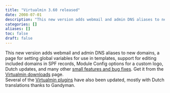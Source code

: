 ```yaml
---
title: "Virtualmin 3.60 released"
date: 2008-07-01
description: "This new version adds webmail and admin DNS aliases to new domains, a page for setting global..."
categories: []
aliases: []
toc: false
draft: false
---
```

This new version adds webmail and admin DNS aliases to new domains, a page for setting global variables for use in templates, support for editing included domains in SPF records, Module Config options for a custom logo, Dutch updates, and many other [small features and bug fixes][1]. Get it from the [Virtualmin downloads][2] page. <br />
 Several of the [Virtualmin plugins][3] have also been updated, mostly with Dutch translations thanks to Gandyman.

  [1]: changes.html
  [2]: vdownload.html
  [3]: plugins.html
